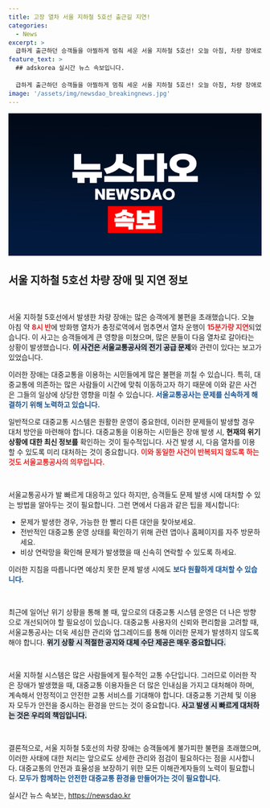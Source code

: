 ```yaml
---
title: 고장 열차 서울 지하철 5호선 출근길 지연!
categories:
  - News
excerpt: >
  급하게 출근하던 승객들을 아찔하게 멈춰 세운 서울 지하철 5호선! 오늘 아침, 차량 장애로 인해 15분간 지연된 사건의 전말을 밝혀드립니다. 지금 클릭해 확인하세요!
feature_text: >
  ## adskorea 실시간 뉴스 속보입니다.

  급하게 출근하던 승객들을 아찔하게 멈춰 세운 서울 지하철 5호선! 오늘 아침, 차량 장애로 인해 15분간 지연된 사건의 전말을 밝혀드립니다. 지금 클릭해 확인하세요!
image: '/assets/img/newsdao_breakingnews.jpg'
---
```


<p><img src="/assets/img/newsdao_breakingnews.jpg" alt="adskorea 속보" /></p>

<h2 data-ke-size="size26">서울 지하철 5호선 차량 장애 및 지연 정보</h2>

<p data-ke-size="size16">&nbsp;</p>

<p>서울 지하철 5호선에서 발생한 차량 장애는 많은 승객에게 불편을 초래했습니다. 오늘 아침 약 <b><span style="color: #ee2323;">8시 반</span></b>에 방화행 열차가 충정로역에서 멈추면서 열차 운행이 <b><span style="color: #ee2323;">15분가량 지연</span></b>되었습니다. 이 사고는 승객들에게 큰 영향을 미쳤으며, 많은 분들이 다음 열차로 갈아타는 상황이 발생했습니다. <b><span style="background-color: #21538527;">이 사건은 서울교통공사의 전기 공급 문제</span></b>와 관련이 있다는 보고가 있었습니다. </p>

<p>이러한 장애는 대중교통을 이용하는 시민들에게 많은 불편을 끼칠 수 있습니다. 특히, 대중교통에 의존하는 많은 사람들이 시간에 맞춰 이동하고자 하기 때문에 이와 같은 사건은 그들의 일상에 상당한 영향을 미칠 수 있습니다. <b><span style="color: #1a5490;">서울교통공사는 문제를 신속하게 해결하기 위해 노력하고 있습니다.</span></b> </p>

<p>일반적으로 대중교통 시스템은 원활한 운영이 중요한데, 이러한 문제들이 발생할 경우 대처 방안을 마련해야 합니다. 대중교통을 이용하는 시민들은 장애 발생 시, <b>현재의 위기 상황에 대한 최신 정보를</b> 확인하는 것이 필수적입니다. 사건 발생 시, 다음 열차를 이용할 수 있도록 미리 대처하는 것이 중요합니다. <b><span style="color: #ee2323;">이와 동일한 사건이 반복되지 않도록 하는 것도 서울교통공사의 의무입니다.</span></b></p>

<p data-ke-size="size16">&nbsp;</p>

<p>서울교통공사가 발 빠르게 대응하고 있다 하지만, 승객들도 문제 발생 시에 대처할 수 있는 방법을 알아두는 것이 필요합니다. 그런 면에서 다음과 같은 팁을 제시합니다:</p>

<ul>
  <li>문제가 발생한 경우, 가능한 한 빨리 다른 대안을 찾아보세요.</li>
  <li>전반적인 대중교통 운영 상태를 확인하기 위해 관련 앱이나 홈페이지를 자주 방문하세요.</li>
  <li>비상 연락망을 확인해 문제가 발생했을 때 신속히 연락할 수 있도록 하세요.</li>
</ul>

<p>이러한 지침을 따릅니다면 예상치 못한 문제 발생 시에도 <b><span style="color: #1a5490;">보다 원활하게 대처할 수 있습니다.</span></b></p>

<p data-ke-size="size16">&nbsp;</p>

<p>최근에 일어난 위기 상황을 통해 볼 때, 앞으로의 대중교통 시스템 운영은 더 나은 방향으로 개선되어야 할 필요성이 있습니다. 대중교통 사용자의 신뢰와 편리함을 고려할 때, 서울교통공사는 더욱 세심한 관리와 업그레이드를 통해 이러한 문제가 발생하지 않도록 해야 합니다. <b><span style="background-color: #21538527;">위기 상황 시 적절한 공지와 대체 수단 제공은 매우 중요합니다.</span></b></p>

<p data-ke-size="size16">&nbsp;</p>

<p>서울 지하철 시스템은 많은 사람들에게 필수적인 교통 수단입니다. 그러므로 이러한 작은 장애가 발생했을 때, 대중교통 이용자들은 더 많은 인내심을 가지고 대처해야 하며, 계속해서 안정적이고 안전한 교통 서비스를 기대해야 합니다. 대중교통 기관체 및 이용자 모두가 안전을 중시하는 환경을 만드는 것이 중요합니다. <b><span style="background-color: #21538527;">사고 발생 시 빠르게 대처하는 것은 우리의 책임입니다.</span></b></p>

<p data-ke-size="size16">&nbsp;</p> 

<p>결론적으로, 서울 지하철 5호선의 차량 장애는 승객들에게 불가피한 불편을 초래했으며, 이러한 사태에 대한 처리는 앞으로도 상세한 관리와 점검이 필요하다는 점을 시사합니다. 대중교통의 안전과 효율성을 보장하기 위한 모든 이해관계자들의 노력이 필요합니다. <b><span style="color: #1a5490;">모두가 함께하는 안전한 대중교통 환경을 만들어가는 것이 필요합니다.</span></b></p>
실시간 뉴스 속보는, <a href="https://newsdao.kr" rel="dofollow">https://newsdao.kr</a>


